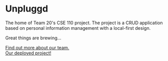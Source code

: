 # Unpluggd
The home of Team 20's CSE 110 project. The project is a CRUD application based on personal information management with a local-first design.

Great things are brewing...

[Find out more about our team.](admin/team.md)<br>
[Our deployed project!](https://cse110-fa22-group20.github.io/cse110-fa22-group20/source/index.html)

